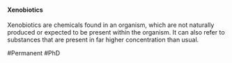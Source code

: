 #### Xenobiotics

Xenobiotics are chemicals found in an organism, which are not naturally produced or expected to be present within the organism. It can also refer to substances that are present in far higher concentration than usual.

#Permanent #PhD 